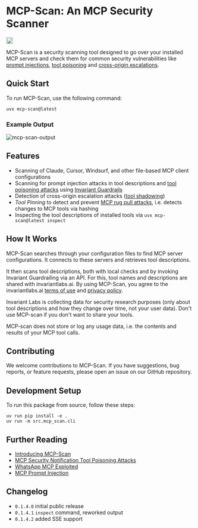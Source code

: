 # MCP-Scan: An MCP Security Scanner

<a href="https://discord.gg/dZuZfhKnJ4"><img src="https://img.shields.io/discord/1265409784409231483?style=plastic&logo=discord&color=blueviolet&logoColor=white" height=18/></a>

MCP-Scan is a security scanning tool designed to go over your installed MCP servers and check them for common security vulnerabilities like [prompt injections](https://invariantlabs.ai/blog/mcp-security-notification-tool-poisoning-attacks), [tool poisoning](https://invariantlabs.ai/blog/mcp-security-notification-tool-poisoning-attacks) and [cross-origin escalations](https://invariantlabs.ai/blog/mcp-security-notification-tool-poisoning-attacks).

## Quick Start
To run MCP-Scan, use the following command:

```bash
uvx mcp-scan@latest
```

### Example Output
![mcp-scan-output](https://invariantlabs.ai/images/mcp-scan-output.png)


## Features

- Scanning of Claude, Cursor, Windsurf, and other file-based MCP client configurations
- Scanning for prompt injection attacks in tool descriptions and [tool poisoning attacks](https://invariantlabs.ai/blog/mcp-security-notification-tool-poisoning-attacks) using [Invariant Guardrails](https://github.com/invariantlabs-ai/invariant?tab=readme-ov-file#analyzer)
- Detection of cross-origin escalation attacks ([tool shadowing](https://invariantlabs.ai/blog/mcp-security-notification-tool-poisoning-attacks))
- _Tool Pinning_ to detect and prevent [MCP rug pull attacks](https://invariantlabs.ai/blog/mcp-security-notification-tool-poisoning-attacks), i.e. detects changes to MCP tools via hashing
- Inspecting the tool descriptions of installed tools via `uvx mcp-scan@latest inspect`

## How It Works
MCP-Scan searches through your configuration files to find MCP server configurations. It connects to these servers and retrieves tool descriptions.

It then scans tool descriptions, both with local checks and by invoking Invariant Guardrailing via an API. For this, tool names and descriptions are shared with invariantlabs.ai. By using MCP-Scan, you agree to the invariantlabs.ai [terms of use](https://explorer.invariantlabs.ai/terms) and [privacy policy](https://invariantlabs.ai/privacy-policy).

Invariant Labs is collecting data for security research purposes (only about tool descriptions and how they change over time, not your user data). Don't use MCP-scan if you don't want to share your tools.

MCP-scan does not store or log any usage data, i.e. the contents and results of your MCP tool calls.

## Contributing

We welcome contributions to MCP-Scan. If you have suggestions, bug reports, or feature requests, please open an issue on our GitHub repository.

## Development Setup
To run this package from source, follow these steps:

```
uv run pip install -e .
uv run -m src.mcp_scan.cli
```

## Further Reading
- [Introducing MCP-Scan](https://invariantlabs.ai/blog/introducing-mcp-scan)
- [MCP Security Notification Tool Poisoning Attacks](https://invariantlabs.ai/blog/mcp-security-notification-tool-poisoning-attacks)
- [WhatsApp MCP Exploited](https://invariantlabs.ai/blog/whatsapp-mcp-exploited)
- [MCP Prompt Injection](https://simonwillison.net/2025/Apr/9/mcp-prompt-injection/)

## Changelog
- `0.1.4.0` initial public release
- `0.1.4.1` `inspect` command, reworked output
- `0.1.4.2` added SSE support
